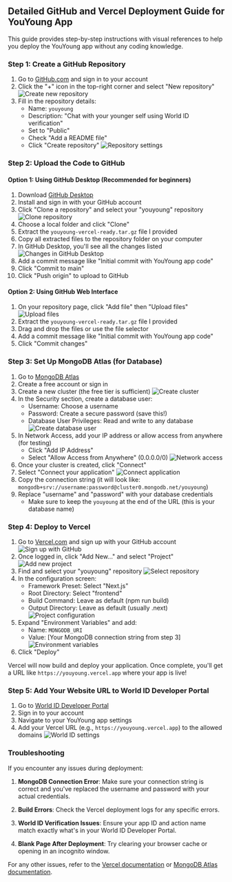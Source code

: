 ## Detailed GitHub and Vercel Deployment Guide for YouYoung App

This guide provides step-by-step instructions with visual references to help you deploy the YouYoung app without any coding knowledge.

### Step 1: Create a GitHub Repository

1. Go to [GitHub.com](https://github.com) and sign in to your account
2. Click the "+" icon in the top-right corner and select "New repository"
   ![Create new repository](https://i.imgur.com/8Yvq6Hl.png)
3. Fill in the repository details:
   - Name: `youyoung`
   - Description: "Chat with your younger self using World ID verification"
   - Set to "Public"
   - Check "Add a README file"
   - Click "Create repository"
   ![Repository settings](https://i.imgur.com/JGwDJpF.png)

### Step 2: Upload the Code to GitHub

#### Option 1: Using GitHub Desktop (Recommended for beginners)

1. Download [GitHub Desktop](https://desktop.github.com/)
2. Install and sign in with your GitHub account
3. Click "Clone a repository" and select your "youyoung" repository
   ![Clone repository](https://i.imgur.com/NZvKnGr.png)
4. Choose a local folder and click "Clone"
5. Extract the `youyoung-vercel-ready.tar.gz` file I provided
6. Copy all extracted files to the repository folder on your computer
7. In GitHub Desktop, you'll see all the changes listed
   ![Changes in GitHub Desktop](https://i.imgur.com/QGwvXLY.png)
8. Add a commit message like "Initial commit with YouYoung app code"
9. Click "Commit to main"
10. Click "Push origin" to upload to GitHub

#### Option 2: Using GitHub Web Interface

1. On your repository page, click "Add file" then "Upload files"
   ![Upload files](https://i.imgur.com/Y5tLJHZ.png)
2. Extract the `youyoung-vercel-ready.tar.gz` file I provided
3. Drag and drop the files or use the file selector
4. Add a commit message like "Initial commit with YouYoung app code"
5. Click "Commit changes"

### Step 3: Set Up MongoDB Atlas (for Database)

1. Go to [MongoDB Atlas](https://www.mongodb.com/cloud/atlas/register)
2. Create a free account or sign in
3. Create a new cluster (the free tier is sufficient)
   ![Create cluster](https://i.imgur.com/8JZGjvB.png)
4. In the Security section, create a database user:
   - Username: Choose a username
   - Password: Create a secure password (save this!)
   - Database User Privileges: Read and write to any database
   ![Create database user](https://i.imgur.com/YfLZGXA.png)
5. In Network Access, add your IP address or allow access from anywhere (for testing)
   - Click "Add IP Address"
   - Select "Allow Access from Anywhere" (0.0.0.0/0)
   ![Network access](https://i.imgur.com/JQvZLKh.png)
6. Once your cluster is created, click "Connect"
7. Select "Connect your application"
   ![Connect application](https://i.imgur.com/xGYvDLB.png)
8. Copy the connection string (it will look like: `mongodb+srv://username:password@cluster0.mongodb.net/youyoung`)
9. Replace "username" and "password" with your database credentials
   - Make sure to keep the `youyoung` at the end of the URL (this is your database name)

### Step 4: Deploy to Vercel

1. Go to [Vercel.com](https://vercel.com/) and sign up with your GitHub account
   ![Sign up with GitHub](https://i.imgur.com/ZLwdJKD.png)
2. Once logged in, click "Add New..." and select "Project"
   ![Add new project](https://i.imgur.com/pFGBnTr.png)
3. Find and select your "youyoung" repository
   ![Select repository](https://i.imgur.com/Y9UXGWL.png)
4. In the configuration screen:
   - Framework Preset: Select "Next.js"
   - Root Directory: Select "frontend"
   - Build Command: Leave as default (npm run build)
   - Output Directory: Leave as default (usually .next)
   ![Project configuration](https://i.imgur.com/KQvRJwD.png)
5. Expand "Environment Variables" and add:
   - Name: `MONGODB_URI`
   - Value: [Your MongoDB connection string from step 3]
   ![Environment variables](https://i.imgur.com/8XZmvWH.png)
6. Click "Deploy"

Vercel will now build and deploy your application. Once complete, you'll get a URL like `https://youyoung.vercel.app` where your app is live!

### Step 5: Add Your Website URL to World ID Developer Portal

1. Go to [World ID Developer Portal](https://developer.worldcoin.org/)
2. Sign in to your account
3. Navigate to your YouYoung app settings
4. Add your Vercel URL (e.g., `https://youyoung.vercel.app`) to the allowed domains
   ![World ID settings](https://i.imgur.com/LQvZKnP.png)

### Troubleshooting

If you encounter any issues during deployment:

1. **MongoDB Connection Error**: Make sure your connection string is correct and you've replaced the username and password with your actual credentials.

2. **Build Errors**: Check the Vercel deployment logs for any specific errors.

3. **World ID Verification Issues**: Ensure your app ID and action name match exactly what's in your World ID Developer Portal.

4. **Blank Page After Deployment**: Try clearing your browser cache or opening in an incognito window.

For any other issues, refer to the [Vercel documentation](https://vercel.com/docs) or [MongoDB Atlas documentation](https://docs.atlas.mongodb.com/).

